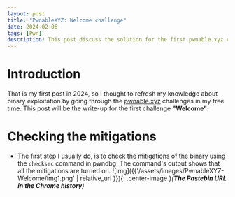 ```yaml
---
layout: post
title: "PwnableXYZ: Welcome challenge"
date: 2024-02-06
tags: [Pwn] 
description: This post discuss the solution for the first pwnable.xyz challenge.
---
```


# Introduction
That is my first post in 2024, so I thought to refresh my knowledge about binary exploitation by going through the [pwnable.xyz](https://pwnable.xyz/) challenges in my free time. This post will be the write-up for the first challenge **"Welcome"**.

# Checking the mitigations

- The first step I usually do, is to check the mitigations of the binary using the `checksec` command in pwndbg. The command's output shows that all the mitigations are turned on.
   ![img]({{'/assets/images/PwnableXYZ-Welcome/img1.png' | relative_url }}){: .center-image }*(**The Pastebin URL in the Chrome history**)*

  
